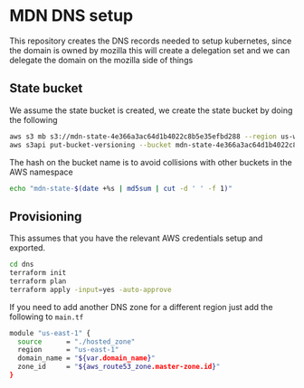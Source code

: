 # MDN DNS setup
This repository creates the DNS records needed to setup kubernetes, since the domain is owned by mozilla this will create a delegation set
and we can delegate the domain on the mozilla side of things

## State bucket
We assume the state bucket is created, we create the state bucket by doing the following

```bash
aws s3 mb s3://mdn-state-4e366a3ac64d1b4022c8b5e35efbd288 --region us-west-2
aws s3api put-bucket-versioning --bucket mdn-state-4e366a3ac64d1b4022c8b5e35efbd288 --versioning-configuration Status=Enabled --region us-west-2
```

The hash on the bucket name is to avoid collisions with other buckets in the AWS namespace

```bash
echo "mdn-state-$(date +%s | md5sum | cut -d ' ' -f 1)"
```


## Provisioning

This assumes that you have the relevant AWS credentials setup and exported.

```bash
cd dns
terraform init
terraform plan
terraform apply -input=yes -auto-approve
```

If you need to add another DNS zone for a different region just add the following to `main.tf`


```bash
module "us-east-1" {
  source      = "./hosted_zone"
  region      = "us-east-1"
  domain_name = "${var.domain_name}"
  zone_id     = "${aws_route53_zone.master-zone.id}"
}
```
